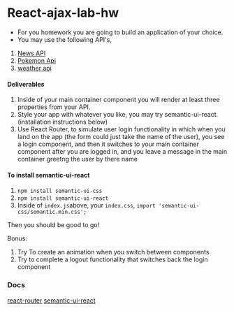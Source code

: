 # React-ajax-lab-hw

- For you homework you are going to build an application of your choice. 
- You may use the following API's,
1. [News API](https://newsapi.org/docs/get-started)
2. [Pokemon Api](https://pokeapi.co/)
3. [weather api](https://openweathermap.org/api)

#### Deliverables
1.  Inside of your main container component you will render at least three properties from your API.
2.  Style your app with whatever you like, you may try semantic-ui-react. (installation instructions below)
3.  Use React Router, to simulate user login functionality in which when you land on the app (the form could just take the name of the user), you see a login component, and then it switches to your main container component after you are logged in, and you leave a message in the main container greetng the user by there name 

#### To install semantic-ui-react
1.  `npm install semantic-ui-css`
2.  `npm install semantic-ui-react`
3.  Inside of `index.js`above, your `index.css`, `import 'semantic-ui-css/semantic.min.css';`

Then you should be good to go!

Bonus: 
 1. Try To create an animation when you switch between components
 2.  Try to complete a logout functionality that switches back the login component


 ### Docs

 [react-router](https://reacttraining.com/react-router/web/guides/quick-start)
 [semantic-ui-react](https://react.semantic-ui.com/)
